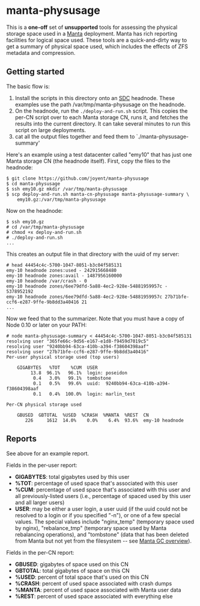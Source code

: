 # manta-physusage

This is a **one-off** set of **unsupported** tools for assessing the physical
storage space used in a [Manta](https://github.com/joyent/manta) deployment.
Manta has rich reporting facilities for logical space used.  These tools are a
quick-and-dirty way to get a summary of physical space used, which includes the
effects of ZFS metadata and compression.

## Getting started

The basic flow is:

1. Install the scripts in this directory onto an
   [SDC](https://github.com/joyent/sdc) headnode.  These examples use the path
   /var/tmp/manta-physusage on the headnode.
2. On the headnode, run the `./deploy-and-run.sh` script.  This copies the per-CN
   script over to each Manta storage CN, runs it, and fetches the results into
   the current directory.  It can take several minutes to run this script on
   large deployments.
3. cat all the output files together and feed them to
   `./manta-physusage-summary'

Here's an example using a test datacenter called "emy10" that has just one Manta
storage CN (the headnode itself).  First, copy the files to the headnode:

    $ git clone https://github.com/joyent/manta-physusage
    $ cd manta-physusage
    $ ssh emy10.gz mkdir /var/tmp/manta-physusage
    $ scp deploy-and-run.sh manta-cn-physusage manta-physusage-summary \
        emy10.gz:/var/tmp/manta-physusage

Now on the headnode:

    $ ssh emy10.gz
    # cd /var/tmp/manta-physusage
    # chmod +x deploy-and-run.sh 
    # ./deploy-and-run.sh 
    ...

This creates an output file in that directory with the uuid of my server:

    # head 44454c4c-5700-1047-8051-b3c04f585131 
    emy-10 headnode zones:used - 242915668480
    emy-10 headnode zones:avail - 1487956160000
    emy-10 headnode /var/crash - 0
    emy-10 headnode zones/6ee79dfd-5a88-4ec2-928e-54881959957c - 5378952192
    emy-10 headnode zones/6ee79dfd-5a88-4ec2-928e-54881959957c 27b71bfe-ccf6-e287-9ffe-9b8dd3a40416 21
    ...

Now we feed that to the summarizer.  Note that you must have a copy of Node
0.10 or later on your PATH:

    # node manta-physusage-summary < 44454c4c-5700-1047-8051-b3c04f585131 
    resolving user "365fe66c-9d56-e167-e1d8-f9459d7019c5"
    resolving user "9240bb94-63ca-410b-a394-f38604398aaf"
    resolving user "27b71bfe-ccf6-e287-9ffe-9b8dd3a40416"
    Per-user physical storage used (top users)
    
        GIGABYTES   %TOT    %CUM  USER
             13.8  96.1%   96.1%  login: poseidon
              0.4   3.0%   99.1%  tombstone
              0.1   0.5%   99.6%  uuid:  9240bb94-63ca-410b-a394-f38604398aaf
              0.1   0.4%  100.0%  login: marlin_test
    
    Per-CN physical storage used
    
        GBUSED  GBTOTAL  %USED  %CRASH  %MANTA  %REST  CN
           226     1612  14.0%    0.0%    6.4%  93.6%  emy-10 headnode

## Reports

See above for an example report.

Fields in the per-user report:

* **GIGABYTES**: total gigabytes used by this user
* **%TOT**: percentage of used space that's associated with this user
* **%CUM**: percentage of used space that's associated with this user and all
  previously-listed users (i.e., percentage of spaced used by this user and all
  larger users)
* **USER**: may be either a user login, a user uuid (if the uuid could not be
  resolved to a login or if you specified "-n"), or one of a few special values.
  The special values include "nginx_temp" (temporary space used by nginx),
  "rebalance_tmp" (temporary space used by Manta rebalancing operations), and
  "tombstone" (data that has been deleted from Manta but not yet from the
  filesystem -- see [Manta GC
  overview](https://github.com/joyent/manta-mola/blob/master/docs/gc-overview.md)).

Fields in the per-CN report:

* **GBUSED**: gigabytes of space used on this CN
* **GBTOTAL**: total gigabytes of space on this CN
* **%USED**: percent of total space that's used on this CN
* **%CRASH**: percent of used space associated with crash dumps
* **%MANTA**: percent of used space associated with Manta user data
* **%REST**: percent of used space associated with everything else
